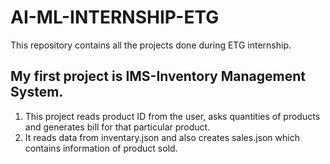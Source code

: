 # AI-ML-INTERNSHIP-ETG
This repository contains all the projects done during ETG internship.
## My first project is IMS-Inventory Management System.
1. This project reads product ID from the user, asks quantities of products and generates bill for that particular product.
2. It reads data from inventary.json and also creates sales.json which contains information of product sold.
